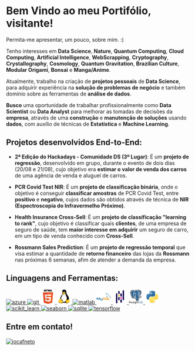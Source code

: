 <h1>Bem Vindo ao meu Portifólio, visitante!</h1>

Permita-me apresentar, um pouco, sobre mim. :)

Tenho interesses em **Data Science**, **Nature**, **Quantum Computing**, **Cloud Computing**, **Artificial Intelligence**, **WebScrapping**, **Cryptography**, **Crystallography**, **Cosmology**, **Quantum Gravitation**, **Brazilian Culture**, **Modular Origami**, **Bonsai** e **Manga/Anime**.

Atualmente, trabalho na criação de **projetos pessoais** de **Data Science**, para adquirir experiência na **solução de problemas de negócio** e também domínio sobre as ferramentas de **análise de dados**.

**Busco** uma oportunidade de trabalhar profissionalmente como **Data Scientist** ou **Data Analyst** para melhorar as tomadas de decisões da **empresa**, através de uma **construção** e **manutenção de soluções** usando **dados**, com auxílio de técnicas de **Estatística** e **Machine Learning**.

<h2>Projetos desenvolvidos End-to-End:</h2>

- **2ª Edição do Hackadays - Comunidade DS (3º Lugar)**: É um **projeto de regressão**, desenvolvido em grupo, durante o evento de dois dias (20/08 e 21/08), cujo objetivo era **estimar o valor de venda dos carros** de uma agência de venda e aluguel de carros. 

- **PCR Covid Test NIR**: É um **projeto de classificação binária**, onde o objetivo é conseguir **classificar amostras** de PCR Covid Test, entre **positivo** e **negativo**, cujos dados são obtidos através de técnica de **NIR (Espectroscopia do Infravermelho Próximo)**.

- **Health Insurance Cross-Sell**: É um **projeto de classificação "learning to rank"**, cujo objetivo é classificar quais **clientes**, de uma empresa de seguro de saúde, tem **maior interesse em adquirir** um seguro de carro, em um tipo de venda conhecido com **Cross-Sell**.

- **Rossmann Sales Prediction**: É um **projeto de regressão temporal** que visa estimar a quantidade de **retorno financeiro** das lojas da **Rossmann** nas próximas 6 semanas, afim de atender a demanda da empresa.

<h2>Linguagens and Ferramentas:</h2>
<p align="left"> <a href="https://azure.microsoft.com/en-in/" target="_blank" rel="noreferrer"> <img src="https://www.vectorlogo.zone/logos/microsoft_azure/microsoft_azure-icon.svg" alt="azure" width="40" height="40"/> </a> <a href="https://git-scm.com/" target="_blank" rel="noreferrer"> <img src="https://www.vectorlogo.zone/logos/git-scm/git-scm-icon.svg" alt="git" width="40" height="40"/> </a> <a href="https://www.w3.org/html/" target="_blank" rel="noreferrer"> <img src="https://raw.githubusercontent.com/devicons/devicon/master/icons/html5/html5-original-wordmark.svg" alt="html5" width="40" height="40"/> </a> <a href="https://www.linux.org/" target="_blank" rel="noreferrer"> <img src="https://raw.githubusercontent.com/devicons/devicon/master/icons/linux/linux-original.svg" alt="linux" width="40" height="40"/> </a> <a href="https://www.mathworks.com/" target="_blank" rel="noreferrer"> <img src="https://upload.wikimedia.org/wikipedia/commons/2/21/Matlab_Logo.png" alt="matlab" width="40" height="40"/> </a> <a href="https://www.mysql.com/" target="_blank" rel="noreferrer"> <img src="https://raw.githubusercontent.com/devicons/devicon/master/icons/mysql/mysql-original-wordmark.svg" alt="mysql" width="40" height="40"/> </a> <a href="https://pandas.pydata.org/" target="_blank" rel="noreferrer"> <img src="https://raw.githubusercontent.com/devicons/devicon/2ae2a900d2f041da66e950e4d48052658d850630/icons/pandas/pandas-original.svg" alt="pandas" width="40" height="40"/> </a> <a href="https://www.postgresql.org" target="_blank" rel="noreferrer"> <img src="https://raw.githubusercontent.com/devicons/devicon/master/icons/postgresql/postgresql-original-wordmark.svg" alt="postgresql" width="40" height="40"/> </a> <a href="https://www.python.org" target="_blank" rel="noreferrer"> <img src="https://raw.githubusercontent.com/devicons/devicon/master/icons/python/python-original.svg" alt="python" width="40" height="40"/> </a> <a href="https://scikit-learn.org/" target="_blank" rel="noreferrer"> <img src="https://upload.wikimedia.org/wikipedia/commons/0/05/Scikit_learn_logo_small.svg" alt="scikit_learn" width="40" height="40"/> </a> <a href="https://seaborn.pydata.org/" target="_blank" rel="noreferrer"> <img src="https://seaborn.pydata.org/_images/logo-mark-lightbg.svg" alt="seaborn" width="40" height="40"/> </a> <a href="https://www.sqlite.org/" target="_blank" rel="noreferrer"> <img src="https://www.vectorlogo.zone/logos/sqlite/sqlite-icon.svg" alt="sqlite" width="40" height="40"/> </a> <a href="https://www.tensorflow.org" target="_blank" rel="noreferrer"> <img src="https://www.vectorlogo.zone/logos/tensorflow/tensorflow-icon.svg" alt="tensorflow" width="40" height="40"/> </a> </p>

<h2>Entre em contato!</h2>

<p align="left">
<a href="https://linkedin.com/in/jocafneto" target="blank"><img align="center" src="https://raw.githubusercontent.com/rahuldkjain/github-profile-readme-generator/master/src/images/icons/Social/linked-in-alt.svg" alt="jocafneto" height="30" width="40" /></a>
</p>
